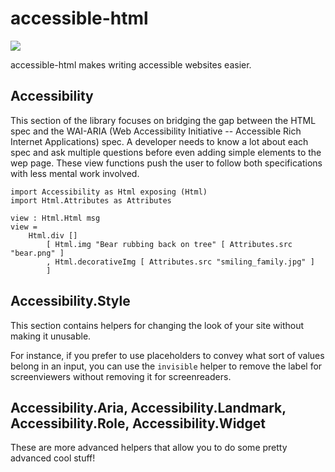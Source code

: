 # accessible-html
![](https://travis-ci.org/tesk9/accessible-html.svg?branch=master)

accessible-html makes writing accessible websites easier.

## Accessibility

This section of the library focuses on bridging the gap between the HTML spec and the WAI-ARIA (Web Accessibility Initiative -- Accessible Rich Internet Applications) spec. A developer needs to know a lot about each spec and ask multiple questions before even adding simple elements to the wep page. These view functions push the user to follow both specifications with less mental work involved.


```
import Accessibility as Html exposing (Html)
import Html.Attributes as Attributes

view : Html.Html msg
view =
    Html.div []
        [ Html.img "Bear rubbing back on tree" [ Attributes.src "bear.png" ]
        , Html.decorativeImg [ Attributes.src "smiling_family.jpg" ]
        ]

```

##  Accessibility.Style

This section contains helpers for changing the look of your site without making it unusable.

For instance, if you prefer to use placeholders to convey what sort of values belong in an input, you can use the `invisible` helper to remove the label for screenviewers without removing it for screenreaders.

## Accessibility.Aria, Accessibility.Landmark, Accessibility.Role, Accessibility.Widget

These are more advanced helpers that allow you to do some pretty advanced cool stuff!

